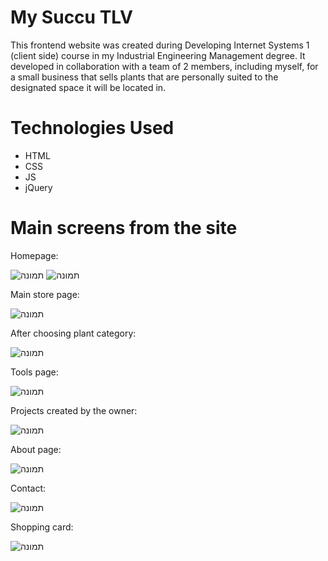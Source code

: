 # My Succu TLV

This frontend website was created during Developing Internet Systems 1 (client side) course in my Industrial Engineering Management degree. It developed in collaboration with a team of 2 members, including myself, for a small business that sells plants that are personally suited to the designated space it will be located in.

# Technologies Used

* HTML
* CSS
* JS
* jQuery

# Main screens from the site

Homepage:

![תמונה](https://github.com/LotemWolbrum/MySuccoTLV_website/assets/105001516/212c7810-a10d-4b2c-932e-5b3e76898e14)
![תמונה](https://github.com/LotemWolbrum/MySuccoTLV_website/assets/105001516/451d04c2-2b3b-4202-89f2-6092e20ff87e)

Main store page:

![תמונה](https://github.com/LotemWolbrum/MySuccoTLV_website/assets/105001516/200a2691-6760-4ac3-9258-8cd192ee500b)


After choosing plant category:

![תמונה](https://github.com/LotemWolbrum/MySuccoTLV_website/assets/105001516/c69a0c19-5614-41da-b7fc-cc70d5752923)

Tools page:

![תמונה](https://github.com/LotemWolbrum/MySuccoTLV_website/assets/105001516/5bb463a2-5cae-419a-985c-226080b29094)

Projects created by the owner:

![תמונה](https://github.com/LotemWolbrum/MySuccoTLV_website/assets/105001516/3cf6695b-783f-4342-8d6e-5f7551714c65)

About page:

![תמונה](https://github.com/LotemWolbrum/MySuccoTLV_website/assets/105001516/8bdf5536-0cff-450e-b471-3886cfd5a0c5)

Contact:

![תמונה](https://github.com/LotemWolbrum/MySuccoTLV_website/assets/105001516/54c79800-fda0-490c-8268-c66aa8cac42d)

Shopping card:

![תמונה](https://github.com/LotemWolbrum/MySuccoTLV_website/assets/105001516/d65a91c6-f4de-42ae-b4c1-645aac3e9629)





